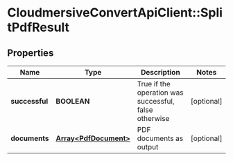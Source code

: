# CloudmersiveConvertApiClient::SplitPdfResult

## Properties
Name | Type | Description | Notes
------------ | ------------- | ------------- | -------------
**successful** | **BOOLEAN** | True if the operation was successful, false otherwise | [optional] 
**documents** | [**Array&lt;PdfDocument&gt;**](PdfDocument.md) | PDF documents as output | [optional] 


